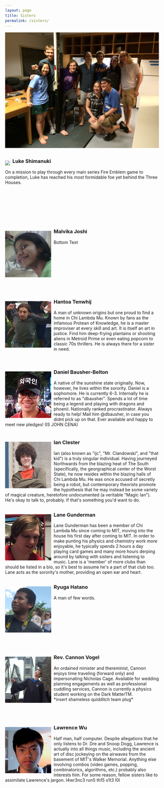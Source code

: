 ```yaml
---
layout: page
title: Sisters
permalink: /sisters/
---
```

![Group pic](/assets/cheese_tasting.jpg)

<div style="min-height:200px; margin:30px auto">
<img style="float:left; padding-right:8px; padding-top:8px; max-width: 30%" src="/assets/bios/lukeshim.jpg">
<h3>Luke <b>Shimanuki</b></h3>
On a mission to play through every main series Fire Emblem game to completion, Luke has reached his most formidable foe yet behind the Three Houses.
</div>

<div style="min-height:200px; margin:30px auto">
<img style="float:left; padding-right:8px; padding-top:8px; max-width: 30%" src="/assets/bios/malvika.jpg">
<h3>Malvika <b>Joshi</b></h3>
Bottom Text
</div>

<div style="min-height:200px; margin:30px auto">
<img style="float:left; padding-right:8px; padding-top:8px; max-width: 30%" src="/assets/bios/mostly_aerial.jpg">
<h3>Hantoa <b>Tenwhij</b></h3>
A man of unknown origins but one proud to find a home in Chi Lambda Mu. Known by fans as the infamous Protean of Knowledge, he is a master improviser at every skill and art. It is itself an art in justice. Find him deep-frying plantains or shooting aliens in Metroid Prime or even eating popcorn to classic 70s thrillers. He is always there for a sister in need.
</div>

<div style="min-height:200px; margin:30px auto">
<img style="float:left; padding-right:8px; padding-top:8px; max-width: 30%" src="/assets/bios/dbausher.jpg">
<h3>Daniel <b>Bausher-Belton</b></h3>
A native of the sunshine state originally. Now, however, he lives within the sorority. Daniel is a sophomore. He is currently 6-3. Internally he is referred to as "dbausher". Spends a lot of time being a legend and playing with dragons and phoenii. Nationally ranked procrastinator. Always ready to help! Mail him @dbausher, in case you didnt pick up on that. Ever available and happy to meet new pledges! (IS JOHN CENA)
</div>

<div style="min-height:200px; margin:30px auto">
<img style="float:left; padding-right:8px; padding-top:8px; max-width: 30%" src="/assets/bios/ijc.png">
<h3>Ian <b>Clester</b></h3>
Ian (also known as "ijc", "Mr. Clandowski", and "that kid") is a truly singular individual. Having journeyed Northwards from the blazing heat of The South (specifically, the georgraphical center of the Worst State), he now resides within the blazing halls of Chi Lambda Mu. He was once accused of secretly being a robot, but contemporary theorists promote the hypothesis that he may instead be some variety of magical creature, heretofore undocumented (a veritable "Magic Ian"). He's okay to talk to, probably. If that's something you'd want to do.
</div>

<div style="min-height:200px; margin:30px auto">
<img style="float:left; padding-right:8px; padding-top:8px; max-width: 30%" src="/assets/bios/lgunder.jpg">
<h3>Lane <b>Gunderman</b></h3>
Lane Gunderman has been a member of Chi Lambda Mu since coming to MIT, moving into the house his first day after coming to MIT. In order to make punting his physics and chemistry work more enjoyable, he typically spends 2 hours a day playing card games and many more hours derping around by talking with sisters and listening to music. Lane is a 'member' of more clubs than should be listed in a bio, so it's best to assume he's a part of that club too. Lane acts as the sorority's mother, providing an open ear and heart.
</div>

<div style="min-height:200px; margin:30px auto">
<img style="float:left; padding-right:8px; padding-top:8px; max-width: 30%" src="/assets/bios/rhat.jpg">
<h3>Ryuga <b>Hatano</b></h3>
A man of few words.
</div>

<div style="min-height:200px; margin:30px auto">
<img style="float:left; padding-right:8px; padding-top:8px; max-width: 30%" src="/assets/bios/c3141592.jpg">
<h3>Rev. Cannon <b>Vogel</b></h3>
An ordained minister and thereminist, Cannon enjoys time traveling (forward only) and impersonating Nicholas Cage. Available for wedding planning engagements as well as professional cuddling services, Cannon is currently a physics student working on the Dark MatterTM. <br/>
*insert shameless quidditch team plug*
</div>

<div style="min-height:200px; margin:30px auto">
<img style="float:left; padding-right:8px; padding-top:8px; max-width: 30%" src="/assets/bios/llwu.jpg">
<h3>Lawrence <b>Wu</b></h3>
Half man, half computer. Despite allegations that he only listens to Dr. Dre and Snoop Dogg, Lawrence is actually into all things music, including the ancient art of disc jockeying on the airwaves from the basement of MIT's Walker Memorial. Anything else involving combos (video games, popping, combinatorics, algorithms, etc.) probably also interests him. For some reason, fellow sisters like to assimilate Lawrence's jargon. l4wr3nc3 run5 th15 s1t3 l0l
</div>
